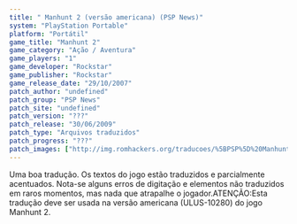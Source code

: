 ```yaml
---
title: " Manhunt 2 (versão americana) (PSP News)"
system: "PlayStation Portable"
platform: "Portátil"
game_title: "Manhunt 2"
game_category: "Ação / Aventura"
game_players: "1"
game_developer: "Rockstar"
game_publisher: "Rockstar"
game_release_date: "29/10/2007"
patch_author: "undefined"
patch_group: "PSP News"
patch_site: "undefined"
patch_version: "???"
patch_release: "30/06/2009"
patch_type: "Arquivos traduzidos"
patch_progress: "???"
patch_images: ["http://img.romhackers.org/traducoes/%5BPSP%5D%20Manhunt%202%20-%20PSP%20News%20-%201.jpg","http://img.romhackers.org/traducoes/%5BPSP%5D%20Manhunt%202%20-%20PSP%20News%20-%202.jpg","http://img.romhackers.org/traducoes/%5BPSP%5D%20Manhunt%202%20-%20PSP%20News%20-%203.jpg"]
---
```

Uma boa tradução. Os textos do jogo estão traduzidos e parcialmente acentuados. Nota-se alguns erros de digitação e elementos não traduzidos em raros momentos, mas nada que atrapalhe o jogador.ATENÇÃO:Esta tradução deve ser usada na versão americana (ULUS-10280) do jogo Manhunt 2.
